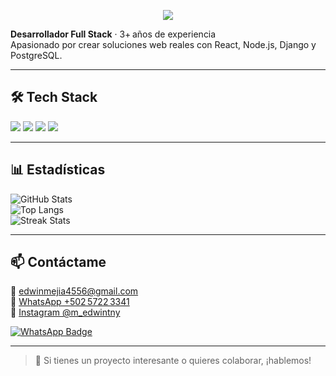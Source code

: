 <p align="center">
  <img src="https://capsule-render.vercel.app/api?text=Hola+Soy+Edwin+Tony!&animation=fadeIn&type=waving&color=gradient&height=100" />
</p>

**Desarrollador Full Stack** · 3+ años de experiencia  
Apasionado por crear soluciones web reales con React, Node.js, Django y PostgreSQL.

---

## 🛠️ Tech Stack
![](https://img.shields.io/badge/React-20232A?style=flat&logo=react&logoColor=61DAFB) 
![](https://img.shields.io/badge/Node.js-339933?style=flat&logo=node-dot-js&logoColor=white) 
![](https://img.shields.io/badge/Django-092E20?style=flat&logo=django&logoColor=white) 
![](https://img.shields.io/badge/PostgreSQL-316192?style=flat&logo=postgresql&logoColor=white)

---

## 📊 Estadísticas
![GitHub Stats](https://github-readme-stats.vercel.app/api?username=3dwintnny&show_icons=true&theme=dark)  
![Top Langs](https://github-readme-stats.vercel.app/api/top-langs/?username=3dwintnny&layout=compact&theme=dark)  
![Streak Stats](https://github-readme-streak-stats.herokuapp.com/?user=3dwintnny&theme=dark)

---

## 📫 Contáctame
📧 [edwinmejia4556@gmail.com](mailto:edwinmejia4556@gmail.com)  
📱 [WhatsApp +502 5722 3341](https://wa.me/50257223341)  
📸 [Instagram @m_edwintny](https://www.instagram.com/m_edwintny/)

[![WhatsApp Badge](https://img.shields.io/badge/WhatsApp-+50257223341-25D366?style=for-the-badge&logo=whatsapp)](https://wa.me/50257223341)

---

> 💬 Si tienes un proyecto interesante o quieres colaborar, ¡hablemos!

